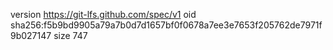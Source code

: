 version https://git-lfs.github.com/spec/v1
oid sha256:f5b9bd9905a79a7b0d7d1657bf0f0678a7ee3e7653f205762de7971f9b027147
size 747
